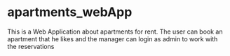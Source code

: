 # apartments_webApp
This is a Web Application about apartments for rent. The user can book an apartment that he likes and the manager can login as admin to work with the reservations
